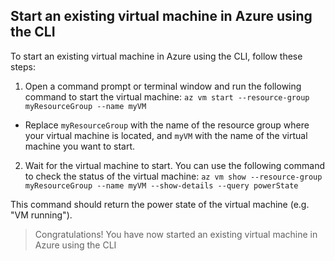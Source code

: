 ## Start an existing virtual machine in Azure using the CLI
To start an existing virtual machine in Azure using the CLI, follow these steps:

1.  Open a command prompt or terminal window and run the following command to start the virtual machine: `az vm start --resource-group myResourceGroup --name myVM`

* Replace `myResourceGroup` with the name of the resource group where your virtual machine is located, and `myVM` with the name of the virtual machine you want to start.

2. Wait for the virtual machine to start. You can use the following command to check the status of the virtual machine: `az vm show --resource-group myResourceGroup --name myVM --show-details --query powerState`

This command should return the power state of the virtual machine (e.g. "VM running").

> Congratulations! You have now started an existing virtual machine in Azure using the CLI 
